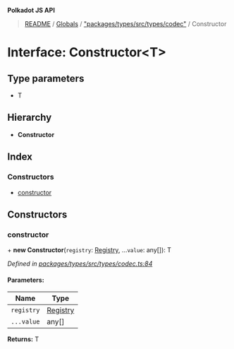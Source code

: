 **Polkadot JS API**

> [README](../README.md) / [Globals](../globals.md) / ["packages/types/src/types/codec"](../modules/_packages_types_src_types_codec_.md) / Constructor

# Interface: Constructor\<**T**>

## Type parameters

* T

## Hierarchy

* **Constructor**

## Index

### Constructors

* [constructor](_packages_types_src_types_codec_.constructor.md#constructor)

## Constructors

### constructor

\+ **new Constructor**(`registry`: [Registry](_packages_types_src_types_registry_.registry.md), ...`value`: any[]): T

*Defined in [packages/types/src/types/codec.ts:84](https://github.com/polkadot-js/api/blob/73ffb034d/packages/types/src/types/codec.ts#L84)*

#### Parameters:

Name | Type |
------ | ------ |
`registry` | [Registry](_packages_types_src_types_registry_.registry.md) |
`...value` | any[] |

**Returns:** T
